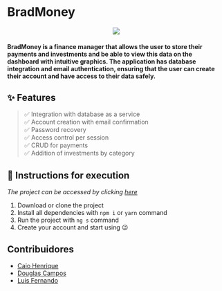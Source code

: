 # BradMoney

<p align="center">
  <a href="https://ant.design">
    <img  src="https://user-images.githubusercontent.com/12867589/221651946-1164a3a8-d4f2-4abb-8d28-b67696ab779b.png">
  </a>
</p>


 #### BradMoney is a finance manager that allows the user to store their payments and investments and be able to view this data on the dashboard with intuitive graphics. The application has database integration and email authentication, ensuring that the user can create their account and have access to their data safely.

## ✨ Features

> ✅ Integration with database as a service\
> ✅ Account creation with email confirmation\
> ✅ Password recovery\
> ✅ Access control per session\
> ✅ CRUD for payments\
> ✅ Addition of investments by category

## 📝 Instructions for execution

<em>The project can be accessed by clicking [here](https://brad-money-second-b805jnn00-ultimatedz.vercel.app/)</em>

1. Download or clone the project
2. Install all dependencies with `npm i` or `yarn` command
3. Run the project with `ng s` command
4. Create your account and start using 😉

## Contribuidores
 - [Caio Henrique](https://github.com/ultimatedz)
 - [Douglas Campos](https://github.com/DouglasCampos1501)
 - [Luis Fernando](https://github.com/luisfcodes)
